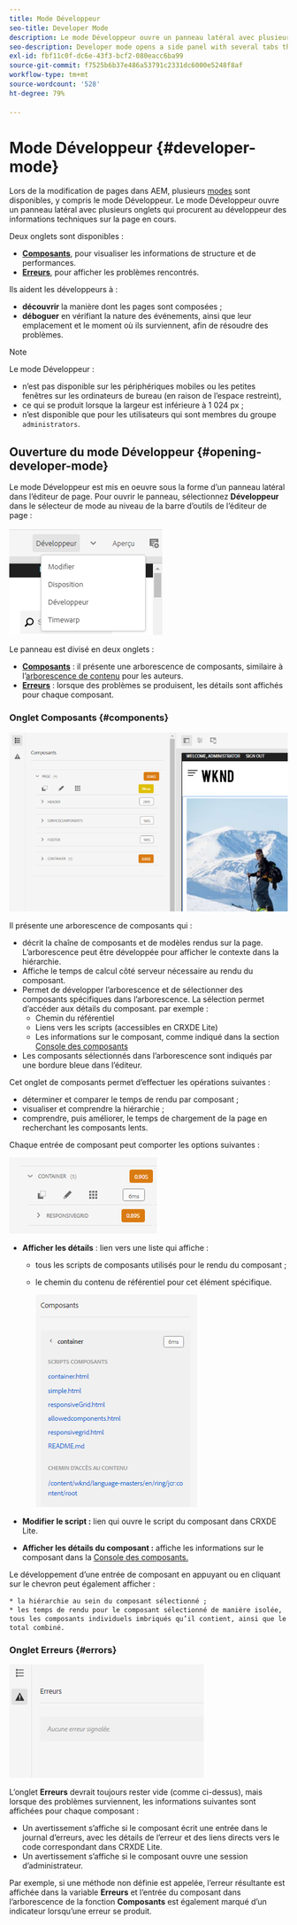 ```yaml
---
title: Mode Développeur
seo-title: Developer Mode
description: Le mode Développeur ouvre un panneau latéral avec plusieurs onglets qui procurent au développeur des informations sur la page en cours.
seo-description: Developer mode opens a side panel with several tabs that provide a developer with information about the current page
exl-id: fbf11c0f-dc6e-43f3-bcf2-080eacc6ba99
source-git-commit: f7525b6b37e486a53791c2331dc6000e5248f8af
workflow-type: tm+mt
source-wordcount: '528'
ht-degree: 79%

---
```


# Mode Développeur {#developer-mode}

Lors de la modification de pages dans AEM, plusieurs [modes](/help/sites-cloud/authoring/fundamentals/environment-tools.md#page-modes) sont disponibles, y compris le mode Développeur. Le mode Développeur ouvre un panneau latéral avec plusieurs onglets qui procurent au développeur des informations techniques sur la page en cours.

Deux onglets sont disponibles :

* **[Composants](#components)**, pour visualiser les informations de structure et de performances.
* **[Erreurs](#errors)**, pour afficher les problèmes rencontrés.

Ils aident les développeurs à :

* **découvrir** la manière dont les pages sont composées ;
* **déboguer** en vérifiant la nature des événements, ainsi que leur emplacement et le moment où ils surviennent, afin de résoudre des problèmes.

>[!NOTE]
>
>Le mode Développeur :
>
>* n’est pas disponible sur les périphériques mobiles ou les petites fenêtres sur les ordinateurs de bureau (en raison de l’espace restreint),
>  * ce qui se produit lorsque la largeur est inférieure à 1 024 px ;
>* n’est disponible que pour les utilisateurs qui sont membres du groupe `administrators`.

## Ouverture du mode Développeur {#opening-developer-mode}

Le mode Développeur est mis en oeuvre sous la forme d’un panneau latéral dans l’éditeur de page. Pour ouvrir le panneau, sélectionnez **Développeur** dans le sélecteur de mode au niveau de la barre d’outils de l’éditeur de page :

![Ouverture du mode Développeur](assets/developer-mode.png)

Le panneau est divisé en deux onglets :

* **[Composants](#components)** : il présente une arborescence de composants, similaire à l’[arborescence de contenu](/help/sites-cloud/authoring/fundamentals/environment-tools.md#content-tree) pour les auteurs.
* **[Erreurs](#errors)** : lorsque des problèmes se produisent, les détails sont affichés pour chaque composant.

### Onglet Composants {#components}

![Onglet Composants](assets/developer-mode-components-tab.png)

Il présente une arborescence de composants qui :

* décrit la chaîne de composants et de modèles rendus sur la page. L’arborescence peut être développée pour afficher le contexte dans la hiérarchie.
* Affiche le temps de calcul côté serveur nécessaire au rendu du composant.
* Permet de développer l’arborescence et de sélectionner des composants spécifiques dans l’arborescence. La sélection permet d’accéder aux détails du composant. par exemple :
   * Chemin du référentiel
   * Liens vers les scripts (accessibles en CRXDE Lite)
   * Les informations sur le composant, comme indiqué dans la section [Console des composants](/help/sites-cloud/authoring/features/components-console.md)
* Les composants sélectionnés dans l’arborescence sont indiqués par une bordure bleue dans l’éditeur.

Cet onglet de composants permet d’effectuer les opérations suivantes :

* déterminer et comparer le temps de rendu par composant ;
* visualiser et comprendre la hiérarchie ;
* comprendre, puis améliorer, le temps de chargement de la page en recherchant les composants lents.

Chaque entrée de composant peut comporter les options suivantes :

![Exemple de composant du mode Développeur](assets/developer-mode-component-example.png)

* **Afficher les détails** : lien vers une liste qui affiche :
   * tous les scripts de composants utilisés pour le rendu du composant ;
   * le chemin du contenu de référentiel pour cet élément spécifique.

     ![Afficher les détails](assets/developer-mode-view-details.png)

* **Modifier le script :** lien qui ouvre le script du composant dans CRXDE Lite.

* **Afficher les détails du composant :** affiche les informations sur le composant dans la [Console des composants.](/help/sites-cloud/authoring/features/components-console.md)

Le développement d’une entrée de composant en appuyant ou en cliquant sur le chevron peut également afficher :

    * la hiérarchie au sein du composant sélectionné ;
    * les temps de rendu pour le composant sélectionné de manière isolée, tous les composants individuels imbriqués qu’il contient, ainsi que le total combiné.

### Onglet Erreurs {#errors}

![Onglet Erreurs](assets/developer-mode-errors-tab.png)

L’onglet **Erreurs** devrait toujours rester vide (comme ci-dessus), mais lorsque des problèmes surviennent, les informations suivantes sont affichées pour chaque composant :

* Un avertissement s’affiche si le composant écrit une entrée dans le journal d’erreurs, avec les détails de l’erreur et des liens directs vers le code correspondant dans CRXDE Lite.
* Un avertissement s’affiche si le composant ouvre une session d’administrateur.

Par exemple, si une méthode non définie est appelée, l’erreur résultante est affichée dans la variable **Erreurs** et l’entrée du composant dans l’arborescence de la fonction **Composants** est également marqué d’un indicateur lorsqu’une erreur se produit.
